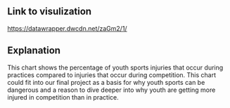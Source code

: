 Link to visulization
--
https://datawrapper.dwcdn.net/zaGm2/1/

Explanation
--
This chart shows the percentage of youth sports injuries that occur during practices compared to injuries that occur during competition. This chart could fit into our final project as a basis for why youth sports can be dangerous and a reason to dive deeper into why youth are getting more injured in competition than in practice.
